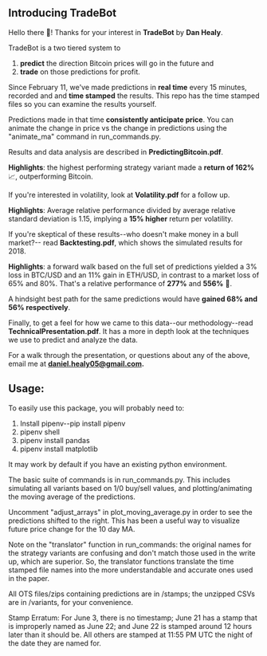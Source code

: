 <h2>Introducing TradeBot</h2>

Hello there 👋! Thanks for your interest in <strong>TradeBot</strong> by <strong>Dan Healy</strong>.

TradeBot is a two tiered system to
1. <strong>predict</strong> the direction Bitcoin prices will go in the future and
2. <strong>trade</strong> on those predictions for profit.

Since February 11, we've made predictions in <strong>real time</strong> every 15 minutes,
recorded and and <strong>time stamped</strong> the results. This repo has the time stamped files so
you can examine the results yourself.

Predictions made in that time <strong>consistently anticipate price</strong>.
You can animate the change in price vs the change in predictions using the
"animate_ma" command in run_commands.py.

Results and data analysis are described in <strong>PredictingBitcoin.pdf</strong>.

<strong>Highlights</strong>: the highest performing strategy variant made a <strong>return of 162% </strong> 📈, outperforming Bitcoin.

If you're interested in volatility, look at <strong>Volatility.pdf</strong> for a follow up.

<strong>Highlights</strong>: Average relative performance divided by average relative standard deviation is
1.15, implying a <strong>15% higher</strong> return per volatility.

If you're skeptical of these results--who doesn't make money in a bull market?--
read <strong>Backtesting.pdf</strong>, which shows the simulated results for 2018.

<strong>Highlights</strong>: a forward walk based on the full set of predictions yielded a 3% loss in BTC/USD
and an 11% gain in ETH/USD, in contrast to a market loss of 65% and 80%. That's
a relative performance of <strong>277%</strong> and <strong>556%</strong> 🤑.

A hindsight best path for the same predictions would have <strong>gained 68% and 56%
respectively</strong>.

Finally, to get a feel for how we came to this data--our methodology--read
<strong>TechnicalPresentation.pdf</strong>. It has a more in depth look at the techniques
we use to predict and analyze the data.

For a walk through the presentation, or questions about any of the above, email
me at <strong>daniel.healy05@gmail.com.</strong>

<h2>Usage:</h2>

To easily use this package, you will probably need to:

1. Install pipenv--pip install pipenv
2. pipenv shell
3. pipenv install pandas
4. pipenv install matplotlib

It may work by default if you have an existing python environment.

The basic suite of commands is in run_commands.py. This includes simulating
all variants based on 1/0 buy/sell values, and plotting/animating the moving
average of the predictions.

Uncomment "adjust_arrays" in plot_moving_average.py in order to see the
predictions shifted to the right. This has been a useful way to visualize future
price change for the 10 day MA.

Note on the "translator" function in run_commands: the original names for the
strategy variants are confusing and don't match those used in the write up,
which are superior. So, the translator functions translate the time stamped
file names into the more understandable and accurate ones used in the paper.

All OTS files/zips containing predictions are in /stamps; the unzipped CSVs are
in /variants, for your convenience.

Stamp Erratum:
For June 3, there is no timestamp;
June 21 has a stamp that is improperly named as June 22;
and June 22 is stamped around 12 hours later than it should be.
All others are stamped at 11:55 PM UTC the night of the date they are named for.
